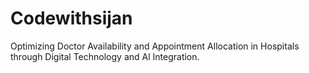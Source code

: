 # Codewithsijan
Optimizing Doctor Availability and Appointment Allocation in Hospitals through Digital Technology and Al Integration.
